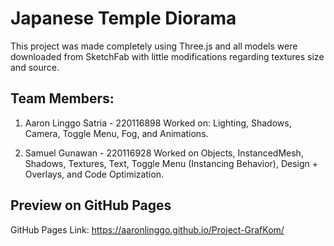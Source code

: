 # Japanese Temple Diorama
This project was made completely using Three.js and all models were downloaded from SketchFab with little modifications regarding textures size and source.

## Team Members:
1. Aaron Linggo Satria - 220116898
Worked on: Lighting, Shadows, Camera, Toggle Menu, Fog, and Animations.

2. Samuel Gunawan - 220116928
Worked on Objects, InstancedMesh, Shadows, Textures, Text, Toggle Menu (Instancing Behavior), Design + Overlays, and Code Optimization.

## Preview on GitHub Pages
GitHub Pages Link: https://aaronlinggo.github.io/Project-GrafKom/

